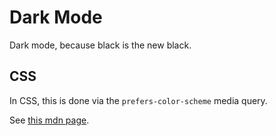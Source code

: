 # Dark Mode

Dark mode, because black is the new black.

## CSS

In CSS, this is done via the `prefers-color-scheme` media query.

See [this mdn page](https://developer.mozilla.org/en-US/docs/Web/CSS/@media/prefers-color-scheme).
